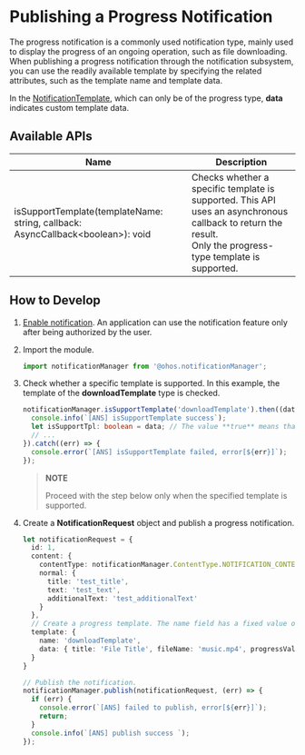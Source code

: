 # Publishing a Progress Notification


The progress notification is a commonly used notification type, mainly used to display the progress of an ongoing operation, such as file downloading. When publishing a progress notification through the notification subsystem, you can use the readily available template by specifying the related attributes, such as the template name and template data.

In the [NotificationTemplate](../reference/apis/js-apis-notificationManager.md#notificationtemplate), which can only be of the progress type, **data** indicates custom template data.


## Available APIs

| Name| Description|
| -------- | -------- |
| isSupportTemplate(templateName: string, callback: AsyncCallback&lt;boolean&gt;): void | Checks whether a specific template is supported. This API uses an asynchronous callback to return the result.<br>Only the progress-type template is supported.|


## How to Develop

1. [Enable notification](notification-enable.md). An application can use the notification feature only after being authorized by the user.

2. Import the module.
   
   ```ts
   import notificationManager from '@ohos.notificationManager';
   ```

3. Check whether a specific template is supported. In this example, the template of the **downloadTemplate** type is checked.
   
   ```ts
   notificationManager.isSupportTemplate('downloadTemplate').then((data) => {
     console.info(`[ANS] isSupportTemplate success`);
     let isSupportTpl: boolean = data; // The value **true** means that the template of the **downloadTemplate** type is supported; and false means the opposite.
     // ...
   }).catch((err) => {
     console.error(`[ANS] isSupportTemplate failed, error[${err}]`);
   });
   ```

   > **NOTE**
   >
   > Proceed with the step below only when the specified template is supported.
4. Create a **NotificationRequest** object and publish a progress notification.
   
   ```ts
   let notificationRequest = {
     id: 1,
     content: {
       contentType: notificationManager.ContentType.NOTIFICATION_CONTENT_BASIC_TEXT,
       normal: {
         title: 'test_title',
         text: 'test_text',
         additionalText: 'test_additionalText'
       }
     },
     // Create a progress template. The name field has a fixed value of downloadTemplate.
     template: {
       name: 'downloadTemplate',
       data: { title: 'File Title', fileName: 'music.mp4', progressValue: 45 }
     }
   }
   
   // Publish the notification.
   notificationManager.publish(notificationRequest, (err) => {
     if (err) {
       console.error(`[ANS] failed to publish, error[${err}]`);
       return;
     }
     console.info(`[ANS] publish success `);
   });
   ```

